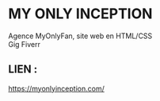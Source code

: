 # MY ONLY INCEPTION
Agence MyOnlyFan, site web en HTML/CSS  
Gig Fiverr

## LIEN : 
https://myonlyinception.com/
